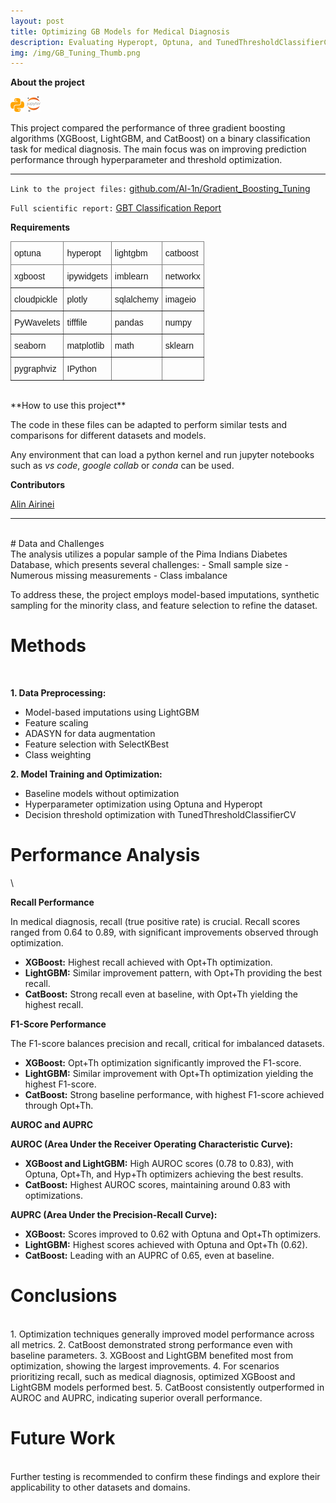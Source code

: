 ```yaml
---
layout: post
title: Optimizing GB Models for Medical Diagnosis
description: Evaluating Hyperopt, Optuna, and TunedThresholdClassifierCV 
img: /img/GB_Tuning_Thumb.png
---
```


**About the project**

![](/img/python_icon.png) ![](/img/jupyter_icon.png)

This project compared the performance of three gradient boosting algorithms (XGBoost, LightGBM, and CatBoost) on a binary classification task for medical diagnosis. The main focus was on improving prediction performance through hyperparameter and threshold optimization.

---

`Link to the project files:` <a href="https://github.com/Al-1n/Gradient_Boosting_Tuning">github.com/Al-1n/Gradient_Boosting_Tuning</a> 

`Full scientific report:`  <a href="https://github.com/Al-1n/Gradient_Boosting_Tuning/blob/main/Docs/GBT_classification_report.pdf">GBT Classification Report</a>

**Requirements**

<style type="text/css">
.tg  {border-collapse:collapse;border-spacing:0;}
.tg td{border-color:black;border-style:solid;border-width:1px;font-family:Arial, sans-serif;font-size:14px;
  overflow:hidden;padding:10px 5px;word-break:normal;}
.tg th{border-color:black;border-style:solid;border-width:1px;font-family:Arial, sans-serif;font-size:14px;
  font-weight:normal;overflow:hidden;padding:10px 5px;word-break:normal;}
.tg .tg-0pky{border-color:inherit;text-align:left;vertical-align:top}
</style>
<table class="tg">
<thead>
  <tr>
    <th class="tg-0pky">optuna</th>
    <th class="tg-0pky">hyperopt</th>
    <th class="tg-0pky">lightgbm</th> 
    <th class="tg-0pky">catboost</th>    
  </tr>
</thead>
<tbody>
  <tr>
    <td class="tg-0pky">xgboost</td>
    <td class="tg-0pky">ipywidgets</td>
    <td class="tg-0pky">imblearn</td> 
    <th class="tg-0pky">networkx</th>    
  </tr>
  <tr>
    <th class="tg-0pky">cloudpickle</th> 
    <td class="tg-0pky">plotly</td>
    <td class="tg-0pky">sqlalchemy</td>
    <td class="tg-0pky">imageio</td>    
  </tr>
  <tr>
    <th class="tg-0pky">PyWavelets</th> 
    <td class="tg-0pky">tifffile</td>
    <td class="tg-0pky">pandas</td>
    <td class="tg-0pky">numpy</td>    
  </tr>
  <tr>
    <th class="tg-0pky">seaborn</th> 
    <td class="tg-0pky">matplotlib</td>
    <td class="tg-0pky">math</td>
    <td class="tg-0pky">sklearn</td>    
  </tr>
  <tr>
    <th class="tg-0pky">pygraphviz</th> 
    <td class="tg-0pky">IPython</td>
    <td class="tg-0pky"></td>
    <td class="tg-0pky"></td>    
  </tr>
</tbody>
</table>
      
<br/>
**How to use this project**

The code in these files can be adapted to perform similar tests and comparisons for different datasets and models.  

Any environment that can load a python kernel and run jupyter notebooks such as *vs code*, *google collab* or *conda* can be used.


**Contributors**

<a href="https://www.linkedin.com/in/alin-airinei/">Alin Airinei</a>

---

<br/>    
# Data and Challenges
<br/>    
The analysis utilizes a popular sample of the Pima Indians Diabetes Database, which presents several challenges:
- Small sample size
- Numerous missing measurements 
- Class imbalance

To address these, the project employs model-based imputations, synthetic sampling for the minority class, and feature selection to refine the dataset.

# Methods

&nbsp;

**1. Data Preprocessing:**

- Model-based imputations using LightGBM
- Feature scaling
- ADASYN for data augmentation
- Feature selection with SelectKBest
- Class weighting

**2. Model Training and Optimization:**

- Baseline models without optimization
- Hyperparameter optimization using Optuna and Hyperopt
- Decision threshold optimization with TunedThresholdClassifierCV
 
# Performance Analysis

\ 

**Recall Performance**

In medical diagnosis, recall (true positive rate) is crucial. Recall scores ranged from 0.64 to 0.89, with significant improvements observed through optimization.
  
- **XGBoost:** Highest recall achieved with Opt+Th optimization.
- **LightGBM:** Similar improvement pattern, with Opt+Th providing the best recall.
- **CatBoost:** Strong recall even at baseline, with Opt+Th yielding the highest recall.
 
**F1-Score Performance**

The F1-score balances precision and recall, critical for imbalanced datasets.

- **XGBoost:** Opt+Th optimization significantly improved the F1-score.
- **LightGBM:** Similar improvement with Opt+Th optimization yielding the highest F1-score.
- **CatBoost:** Strong baseline performance, with highest F1-score achieved through Opt+Th.

**AUROC and AUPRC**
 
**AUROC (Area Under the Receiver Operating Characteristic Curve):**
  
- **XGBoost and LightGBM:** High AUROC scores (0.78 to 0.83), with Optuna, Opt+Th, and Hyp+Th optimizers achieving the best results.
- **CatBoost:** Highest AUROC scores, maintaining around 0.83 with optimizations.
 
**AUPRC (Area Under the Precision-Recall Curve):**

- **XGBoost:** Scores improved to 0.62 with Optuna and Opt+Th optimizers.
- **LightGBM:** Highest scores achieved with Optuna and Opt+Th (0.62).
- **CatBoost:** Leading with an AUPRC of 0.65, even at baseline.

# Conclusions
<br/>    
1. Optimization techniques generally improved model performance across all metrics.
2. CatBoost demonstrated strong performance even with baseline parameters.
3. XGBoost and LightGBM benefited most from optimization, showing the largest improvements.
4. For scenarios prioritizing recall, such as medical diagnosis, optimized XGBoost and LightGBM models performed best.
5. CatBoost consistently outperformed in AUROC and AUPRC, indicating superior overall performance.
  
# Future Work
<br/>      
Further testing is recommended to confirm these findings and explore their applicability to other datasets and domains.

<br/>  
